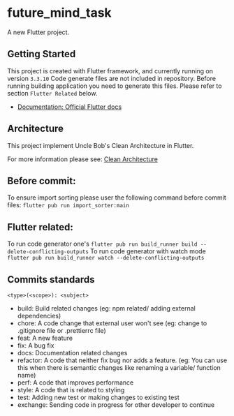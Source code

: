 # future_mind_task

A new Flutter project.

## Getting Started

This project is created with Flutter framework, and currently running on version `3.3.10`
Code generate files are not included in repository. Before running building application you need to generate this files. Please refer to section `Flutter Related` below.

- [Documentation: Official Flutter docs](https://docs.flutter.dev)

## Architecture

This project implement Uncle Bob's Clean Architecture in Flutter.

For more information please see: [Clean Architecture](https://codeburst.io/using-clean-architecture-in-flutter-d0437d0c7f87)

## Before commit:

To ensure import sorting please user the following command before commit files: `flutter pub run import_sorter:main`

## Flutter related:

To run code generator one's `flutter pub run build_runner build --delete-conflicting-outputs`
To run code generator with watch mode `flutter pub run build_runner watch --delete-conflicting-outputs`

## Commits standards

`<type>(<scope>): <subject>`

- build: Build related changes (eg: npm related/ adding external dependencies)
- chore: A code change that external user won't see (eg: change to .gitignore file or .prettierrc file)
- feat: A new feature
- fix: A bug fix
- docs: Documentation related changes
- refactor: A code that neither fix bug nor adds a feature. (eg: You can use this when there is semantic changes like renaming a variable/ function name)
- perf: A code that improves performance
- style: A code that is related to styling
- test: Adding new test or making changes to existing test
- exchange: Sending code in progress for other developer to continue
